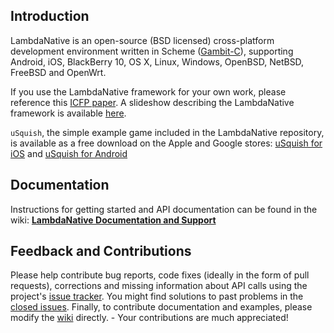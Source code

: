 ## Introduction 
LambdaNative is an open-source (BSD licensed) cross-platform development environment written in Scheme ([Gambit-C](https://github.com/feeley/gambit)), supporting Android, iOS, BlackBerry 10, OS X, Linux, Windows, OpenBSD, NetBSD, FreeBSD and OpenWrt.

If you use the LambdaNative framework for your own work, please reference this [ICFP paper](http://ecem.ece.ubc.ca/~cpetersen/lambdanative_icfp13.pdf).
A slideshow describing the LambdaNative framework is available [here](https://github.com/part-cw/lambdanative/blob/master/docs/LambdaNative.pdf?raw=true).

`uSquish`, the simple example game included in the LambdaNative repository, is available as a free download on the Apple and Google stores: [uSquish for iOS](https://itunes.apple.com/us/app/usquish/id647308142) and [uSquish for Android](https://play.google.com/store/apps/details?id=ca.bccw.usquish)

## Documentation 
Instructions for getting started and API documentation can be found in the wiki:
[ **LambdaNative Documentation and Support** ](../../wiki/Home)

## Feedback and Contributions
Please help contribute bug reports, code fixes (ideally in the form of pull requests), corrections and missing information about API calls using the project's [issue tracker](https://github.com/part-cw/lambdanative/issues?direction=desc&page=1&sort=created&state=open). You might find solutions to past problems in the [closed issues](https://github.com/part-cw/lambdanative/issues?q=is%3Aissue+is%3Aclosed). Finally, to contribute documentation and examples, please modify the [wiki](../../wiki/Home) directly. - Your contributions are much appreciated!
